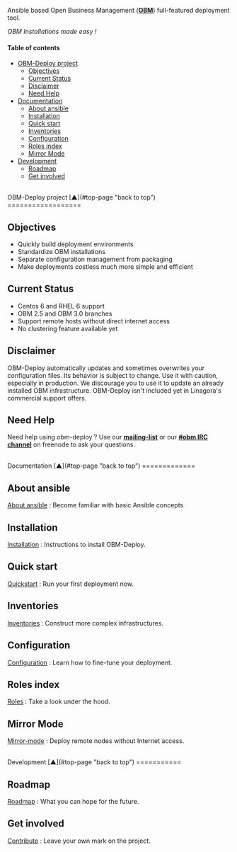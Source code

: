 <a name="top-page"></a>

Ansible based Open Business Management (**[OBM]**) full-featured deployment tool.

*OBM Installations made easy !*

#### Table of contents

<!-- START doctoc generated TOC please keep comment here to allow auto update -->
<!-- DON'T EDIT THIS SECTION, INSTEAD RE-RUN doctoc TO UPDATE -->

- [OBM-Deploy project](#obm-deploy-project)
  - [Objectives](#objectives)
  - [Current Status](#current-status)
  - [Disclaimer](#disclaimer)
  - [Need Help](#need-help)
- [Documentation](#documentation)
  - [About ansible](#about-ansible)
  - [Installation](#installation)
  - [Quick start](#quick-start)
  - [Inventories](#inventories)
  - [Configuration](#configuration)
  - [Roles index](#roles-index)
  - [Mirror Mode](#mirror-mode)
- [Development](#development)
  - [Roadmap](#roadmap)
  - [Get involved](#get-involved)

<!-- END doctoc generated TOC please keep comment here to allow auto update -->

<br />
OBM-Deploy project  [&#x25B2;](#top-page "back to top")
==================

<a name="objectives"></a>

Objectives
----------

 - Quickly build deployment environments
 - Standardize OBM installations
 - Separate configuration management from packaging
 - Make deployments costless much more simple and efficient


<a name="current-status"></a>

Current Status
--------------

 - Centos 6 and RHEL 6 support
 - OBM 2.5 and OBM 3.0 branches
 - Support remote hosts without direct internet access
 - No clustering feature available yet

<a name="disclaimer"></a>

Disclaimer
----------

OBM-Deploy automatically updates and sometimes overwrites your configuration files.
Its behavior is subject to change. Use it with caution, especially in production.
We discourage you to use it to update an already installed OBM infrastructure.
OBM-Deploy isn't included yet in Linagora's commercial support offers.

<a name="need-help"></a>

Need Help
---------

Need help using obm-deploy ?
Use our **[mailing-list]** or our **[#obm IRC channel]** on freenode to ask your questions.

<a name="documentation"></a>

<br />
Documentation  [&#x25B2;](#top-page "back to top")
=============

<a name="about-ansible"></a>

About ansible
-------------

[About ansible](docs/ansible.mkd) : Become familiar with basic Ansible concepts

<a name="installation"></a>

Installation
------------

[Installation](docs/install.mkd) : Instructions to install OBM-Deploy.

<a name="quick-start"></a>

Quick start
-----------

[Quickstart](docs/quickstart.mkd) : Run your first deployment now.

<a name="inventories"></a>

Inventories
-----------

[Inventories](docs/inventories.mkd) : Construct more complex infrastructures.

<a name="configuration"></a>

Configuration
-------------

[Configuration](docs/configuration.mkd) : Learn how to fine-tune your deployment.

<a name="roles-index"></a>

Roles index
-----------

[Roles](docs/roles.mkd) : Take a look under the hood.

<a name="mirror-mode"></a>

Mirror Mode
-----------

[Mirror-mode](docs/mirror-mode.mkd) : Deploy remote nodes without Internet access.

<a name="development"></a>

<br />
Development  [&#x25B2;](#top-page "back to top")
===========

<a name="roadmap"></a>

Roadmap
-------

[Roadmap](docs/roadmap.mkd) : What you can hope for the future.

<a name="get-involved"></a>

Get involved
------------

[Contribute](docs/contribute.mkd) : Leave your own mark on the project.

[OBM]: http://obm.org "The new generation of collaborative software"

[mailing-list]: http://obm.org/node/19 "OBM official mailing-list"

[#OBM irc channel]: http://irc.lc/freenode/obm/ "Webchat to official #obm channel on freenode"
